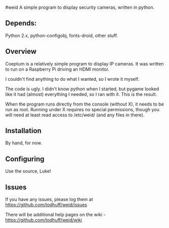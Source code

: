 #weid
A simple program to display security cameras, written in python.

## Depends:
Python 2.x, python-configobj, fonts-droid, other stuff.

## Overview
Coeptum is a relatively simple program to display IP cameras.
It was written to run on a Raspberry Pi driving an HDMI monitor.

I couldn't find anything to do what I wanted, so I wrote it myself.

The code is ugly. I didn't know python when I started, but pygame looked
like it had (almost) everything I needed, so I ran with it. This is the result.

When the program runs directly from the console (without X), it needs to
be run as root. Running under X requires no special permissions, though you
will need at least read access to /etc/weid/ (and any files in there).

## Installation
By hand, for now.

## Configuring
Use the source, Luke!

## Issues
If you have any issues, please log them at https://github.com/todhuff/weid/issues 

There will be additional help pages on the wiki - https://github.com/todhuff/weid/wiki
